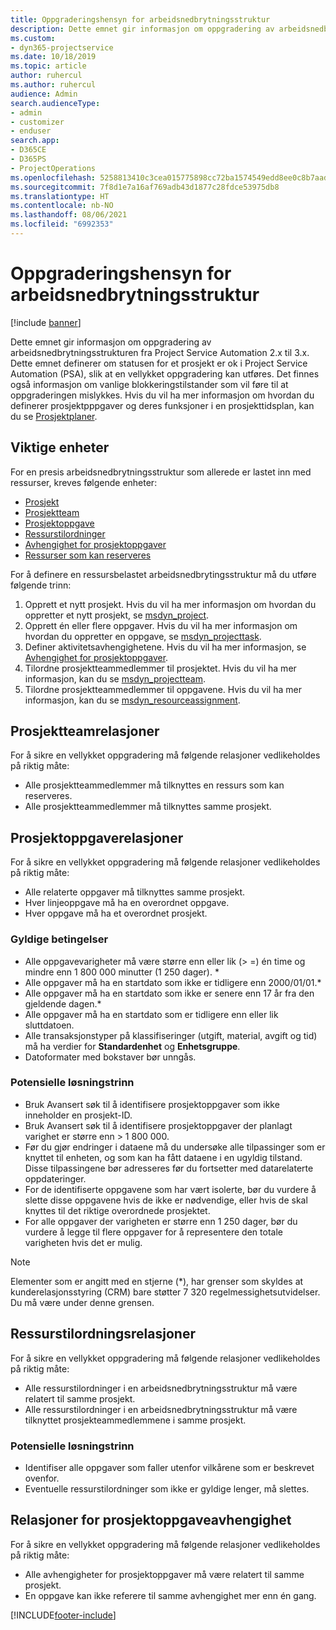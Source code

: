 ```yaml
---
title: Oppgraderingshensyn for arbeidsnedbrytningsstruktur
description: Dette emnet gir informasjon om oppgradering av arbeidsnedbrytningsstrukturen fra Project Service Automation 2.x til 3.x.
ms.custom:
- dyn365-projectservice
ms.date: 10/18/2019
ms.topic: article
author: ruhercul
ms.author: ruhercul
audience: Admin
search.audienceType:
- admin
- customizer
- enduser
search.app:
- D365CE
- D365PS
- ProjectOperations
ms.openlocfilehash: 5258813410c3cea015775898cc72ba1574549edd8ee0c8b7aad8c94943eb5a60
ms.sourcegitcommit: 7f8d1e7a16af769adb43d1877c28fdce53975db8
ms.translationtype: HT
ms.contentlocale: nb-NO
ms.lasthandoff: 08/06/2021
ms.locfileid: "6992353"
---
```

# <a name="upgrade-considerations-for-the-work-breakdown-structure"></a>Oppgraderingshensyn for arbeidsnedbrytningsstruktur

[!include [banner](../includes/psa-now-project-operations.md)]

Dette emnet gir informasjon om oppgradering av arbeidsnedbrytningsstrukturen fra Project Service Automation 2.x til 3.x. Dette emnet definerer om statusen for et prosjekt er ok i Project Service Automation (PSA), slik at en vellykket oppgradering kan utføres. Det finnes også informasjon om vanlige blokkeringstilstander som vil føre til at oppgraderingen mislykkes. Hvis du vil ha mer informasjon om hvordan du definerer prosjektpppgaver og deres funksjoner i en prosjekttidsplan, kan du se [Prosjektplaner](project-creating.md).

## <a name="key-entities"></a>Viktige enheter
For en presis arbeidsnedbrytningsstruktur som allerede er lastet inn med ressurser, kreves følgende enheter:

- [Prosjekt](/dynamics365/customerengagement/on-premises/developer/entities/msdyn_project)
- [Prosjektteam](/dynamics365/customerengagement/on-premises/developer/entities/msdyn_projectteam)
- [Prosjektoppgave](/dynamics365/customerengagement/on-premises/developer/entities/msdyn_projecttask)
- [Ressurstilordninger](/dynamics365/customerengagement/on-premises/developer/entities/msdyn_resourceassignment)
- [Avhengighet for prosjektoppgaver](/dynamics365/customerengagement/on-premises/developer/entities/msdyn_projecttaskdependency)
- [Ressurser som kan reserveres](/dynamics365/customerengagement/on-premises/developer/entities/bookableresource)

For å definere en ressursbelastet arbeidsnedbrytingsstruktur må du utføre følgende trinn:

1. Opprett et nytt prosjekt. Hvis du vil ha mer informasjon om hvordan du oppretter et nytt prosjekt, se [msdyn_project](/dynamics365/customerengagement/on-premises/developer/entities/msdyn_project).
2. Opprett én eller flere oppgaver. Hvis du vil ha mer informasjon om hvordan du oppretter en oppgave, se [msdyn_projecttask](/dynamics365/customerengagement/on-premises/developer/entities/msdyn_projecttask).
3. Definer aktivitetsavhengighetene. Hvis du vil ha mer informasjon, se [Avhengighet for prosjektoppgaver](/dynamics365/customerengagement/on-premises/developer/entities/msdyn_projecttaskdependency).
4. Tilordne prosjektteammedlemmer til prosjektet. Hvis du vil ha mer informasjon, kan du se [msdyn_projectteam](/dynamics365/customerengagement/on-premises/developer/entities/msdyn_projectteam).
5. Tilordne prosjektteammedlemmer til oppgavene. Hvis du vil ha mer informasjon, kan du se [msdyn_resourceassignment](/dynamics365/customerengagement/on-premises/developer/entities/msdyn_resourceassignment).

## <a name="project-team-relationships"></a>Prosjektteamrelasjoner

For å sikre en vellykket oppgradering må følgende relasjoner vedlikeholdes på riktig måte:
- Alle prosjektteammedlemmer må tilknyttes en ressurs som kan reserveres.
- Alle prosjektteammedlemmer må tilknyttes samme prosjekt. 

## <a name="project-task-relationships"></a>Prosjektoppgaverelasjoner
For å sikre en vellykket oppgradering må følgende relasjoner vedlikeholdes på riktig måte:

- Alle relaterte oppgaver må tilknyttes samme prosjekt.
- Hver linjeoppgave må ha en overordnet oppgave.
- Hver oppgave må ha et overordnet prosjekt.

### <a name="valid-conditions"></a>Gyldige betingelser

- Alle oppgavevarigheter må være større enn eller lik (> =) én time og mindre enn 1 800 000 minutter (1 250 dager). *
- Alle oppgaver må ha en startdato som ikke er tidligere enn 2000/01/01.*
- Alle oppgaver må ha en startdato som ikke er senere enn 17 år fra den gjeldende dagen.*
- Alle oppgaver må ha en startdato som er tidligere enn eller lik sluttdatoen.
- Alle transaksjonstyper på klassifiseringer (utgift, material, avgift og tid) må ha verdier for **Standardenhet** og **Enhetsgruppe**.
- Datoformater med bokstaver bør unngås.

### <a name="potential-mitigation-steps"></a>Potensielle løsningstrinn
- Bruk Avansert søk til å identifisere prosjektoppgaver som ikke inneholder en prosjekt-ID.
- Bruk Avansert søk til å identifisere prosjektoppgaver der planlagt varighet er større enn > 1 800 000.
- Før du gjør endringer i dataene må du undersøke alle tilpassinger som er knyttet til enheten, og som kan ha fått dataene i en ugyldig tilstand. Disse tilpassingene bør adresseres før du fortsetter med datarelaterte oppdateringer.
- For de identifiserte oppgavene som har vært isolerte, bør du vurdere å slette disse oppgavene hvis de ikke er nødvendige, eller hvis de skal knyttes til det riktige overordnede prosjektet.
- For alle oppgaver der varigheten er større enn 1 250 dager, bør du vurdere å legge til flere oppgaver for å representere den totale varigheten hvis det er mulig.

> [!NOTE]
> Elementer som er angitt med en stjerne (\*), har grenser som skyldes at kunderelasjonsstyring (CRM) bare støtter 7 320 regelmessighetsutvidelser. Du må være under denne grensen.

## <a name="resource-assignment-relationships"></a>Ressurstilordningsrelasjoner
For å sikre en vellykket oppgradering må følgende relasjoner vedlikeholdes på riktig måte:

- Alle ressurstilordninger i en arbeidsnedbrytningsstruktur må være relatert til samme prosjekt.
- Alle ressurstilordninger i en arbeidsnedbrytningsstruktur må være tilknyttet prosjekteammedlemmene i samme prosjekt.

### <a name="potential-mitigation-steps"></a>Potensielle løsningstrinn
- Identifiser alle oppgaver som faller utenfor vilkårene som er beskrevet ovenfor.  
- Eventuelle ressurstilordninger som ikke er gyldige lenger, må slettes.

## <a name="project-task-dependency-relationships"></a>Relasjoner for prosjektoppgaveavhengighet
For å sikre en vellykket oppgradering må følgende relasjoner vedlikeholdes på riktig måte:

- Alle avhengigheter for prosjektoppgaver må være relatert til samme prosjekt.
- En oppgave kan ikke referere til samme avhengighet mer enn én gang.


[!INCLUDE[footer-include](../includes/footer-banner.md)]